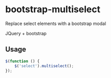 bootstrap-multiselect
=====================

Replace select elements with a bootstrap modal

JQuery + bootstrap

Usage
-----

```javascript
$(function () {
	$('select').multiselect();
});
```